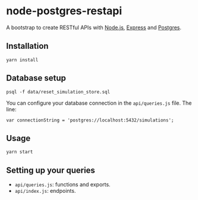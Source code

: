 node-postgres-restapi
=====================

A bootstrap to create RESTful APIs with [Node.js](https://nodejs.org/), [Express](http://expressjs.com/) and [Postgres](https://www.postgresql.org/).

## Installation

```
yarn install
```

## Database setup

```
psql -f data/reset_simulation_store.sql
```

You can configure your database connection in the `api/queries.js` file. The line:

```
var connectionString = 'postgres://localhost:5432/simulations';
```

## Usage

```
yarn start
```

## Setting up your queries

- `api/queries.js`: functions and exports.
- `api/index.js`: endpoints.